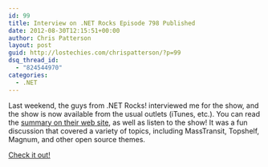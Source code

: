 ```yaml
---
id: 99
title: Interview on .NET Rocks Episode 798 Published
date: 2012-08-30T12:15:51+00:00
author: Chris Patterson
layout: post
guid: http://lostechies.com/chrispatterson/?p=99
dsq_thread_id:
  - "824544970"
categories:
  - .NET
---
```

Last weekend, the guys from .NET Rocks! interviewed me for the show, and the show is now available from the usual outlets (iTunes, etc.). You can read the [summary on their web site](http://www.dotnetrocks.com/default.aspx?showNum=798), as well as listen to the show! It was a fun discussion that covered a variety of topics, including MassTransit, Topshelf, Magnum, and other open source themes.

[Check it out!](http://www.dotnetrocks.com/default.aspx?showNum=798)